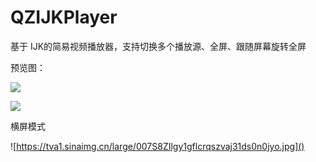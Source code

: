 # QZIJKPlayer
基于 IJK的简易视频播放器，支持切换多个播放源、全屏、跟随屏幕旋转全屏

预览图：

![](https://tva1.sinaimg.cn/large/007S8ZIlgy1gflcs4v5zdj30n01dsgpr.jpg)



![](https://tva1.sinaimg.cn/large/007S8ZIlgy1gflcpy1xt2j30n01dsgnm.jpg)



横屏模式

![https://tva1.sinaimg.cn/large/007S8ZIlgy1gflcrqszvaj31ds0n0jyo.jpg]()